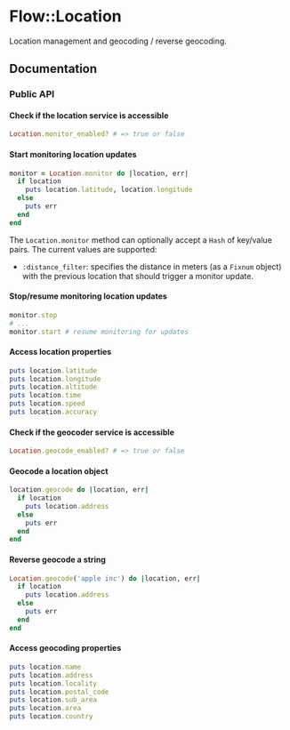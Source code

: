 # Flow::Location

Location management and geocoding / reverse geocoding.

## Documentation

### Public API

#### Check if the location service is accessible

```ruby
Location.monitor_enabled? # => true or false
```

#### Start monitoring location updates

```ruby
monitor = Location.monitor do |location, err|
  if location
    puts location.latitude, location.longitude
  else
    puts err
  end
end
```

The `Location.monitor` method can optionally accept a `Hash` of key/value pairs. The current values are supported:

- `:distance_filter`: specifies the distance in meters (as a `Fixnum` object) with the previous location that should trigger a monitor update.

#### Stop/resume monitoring location updates

```ruby
monitor.stop
# ...
monitor.start # resume monitoring for updates
```

#### Access location properties

```ruby
puts location.latitude
puts location.longitude
puts location.altitude
puts location.time
puts location.speed
puts location.accuracy
```

#### Check if the geocoder service is accessible

```ruby
Location.geocode_enabled? # => true or false
```

#### Geocode a location object

```ruby
location.geocode do |location, err|
  if location
    puts location.address
  else
    puts err
  end
end
```

#### Reverse geocode a string

```ruby
Location.geocode('apple inc') do |location, err|
  if location
    puts location.address
  else
    puts err
  end
end
```

#### Access geocoding properties

```ruby
puts location.name
puts location.address
puts location.locality
puts location.postal_code
puts location.sub_area
puts location.area
puts location.country
```
